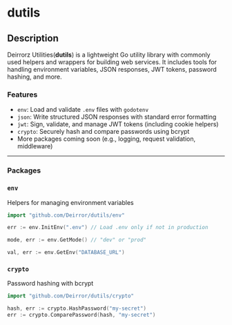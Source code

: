 # dutils

Description
-

Deirrorz Utilities(**dutils**) is a lightweight Go utility library with commonly used helpers and wrappers for building web services. It includes tools for handling environment variables, JSON responses, JWT tokens, password hashing, and more.

### Features

- `env`: Load and validate `.env` files with `godotenv`  
- `json`: Write structured JSON responses with standard error formatting  
- `jwt`: Sign, validate, and manage JWT tokens (including cookie helpers)  
- `crypto`: Securely hash and compare passwords using bcrypt  
- More packages coming soon (e.g., logging, request validation, middleware)

---

### Packages

### `env`

Helpers for managing environment variables

```go
import "github.com/Deirror/dutils/env"

err := env.InitEnv(".env") // Load .env only if not in production

mode, err := env.GetMode() // "dev" or "prod"

val, err := env.GetEnv("DATABASE_URL")
```

### `crypto`

Password hashing with bcrypt

```go
import "github.com/Deirror/dutils/crypto"

hash, err := crypto.HashPassword("my-secret")
err := crypto.ComparePassword(hash, "my-secret")
```

